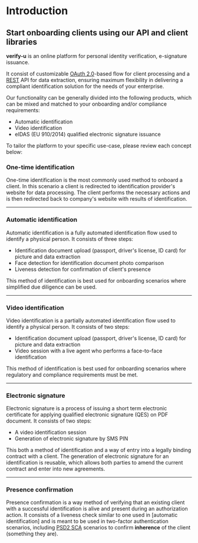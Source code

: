 # Introduction

## Start onboarding clients using our API and client libraries

**verify-u** is an online platform for personal identity verification,
e-signature issuance.

It consist of customizable [OAuth 2.0](https://oauth.net/2/)-based
flow for client processing and a [REST](https://en.wikipedia.org/wiki/Representational_state_transfer)
API for data extraction, ensuring maximum flexibility in delivering a compliant identification solution for
the needs of your enterprise.

Our functionality can be generally divided into the following products,
which can be mixed and matched to your onboarding and/or compliance requirements:

- Automatic identification
- Video identification
- eIDAS (EU 910/2014) qualified electronic signature issuance

To tailor the platform to your specific use-case, please review each concept below:

### One-time identification <a name="onetime-identification"></a>

One-time identification is the most commonly used method to onboard a client.
In this scenario a client is redirected to identification provider's website
for data processing. The client performs the necessary actions and is then
redirected back to company's website with results of identification.

---

### Automatic identification <a name="automatic-identification"></a>

Automatic identification is a fully automated identification flow used to identify a physical person.
It consists of three steps:

- Identification document upload (passport, driver's license, ID card) for picture and data extraction
- Face detection for identification document photo comparison
- Liveness detection for confirmation of client's presence

This method of identification is best used for onboarding scenarios where simplified due diligence
can be used.

---

### Video identification <a name="video-identification"></a>

Video identification is a partially automated identification flow used to identify a physical person.
It consists of two steps:

- Identification document upload (passport, driver's license, ID card) for picture and data extraction
- Video session with a live agent who performs a face-to-face identification

This method of identification is best used for onboarding scenarios where regulatory and compliance
requirements must be met.

---

### Electronic signature <a name="e-sign"></a>

Electronic signature is a process of issuing a short term electronic certificate for applying
qualified electronic signature (QES) on PDF document. It consists of two steps:

- A video identification session
- Generation of electronic signature by SMS PIN

This both a method of identification and a way of entry into a legally binding contract with a client.
The generation of electronic signature for an identification is reusable, which allows both parties
to amend the current contract and enter into new agreements.

---

### Presence confirmation <a name="presence"></a>

Presence confirmation is a way method of verifying that an existing client with a successful
identification is alive and present during an authorization action.
It consists of a liveness check similar to one used in [automatic identification]
and is meant to be used in two-factor authentication scenarios, including
[PSD2 SCA](https://en.wikipedia.org/wiki/Strong_client_authentication)
scenarios to confirm **inherence** of the client (something they are).
